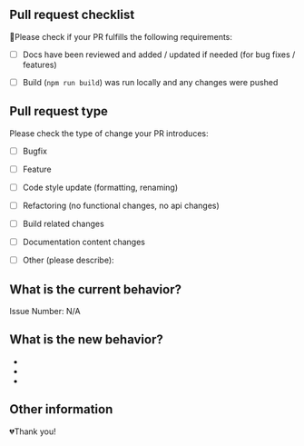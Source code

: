## Pull request checklist

🚨Please check if your PR fulfills the following requirements:
- [ ] Docs have been reviewed and added / updated if needed (for bug fixes / features)
- [ ] Build (`npm run build`) was run locally and any changes were pushed


## Pull request type

<!-- Please do not submit updates to dependencies unless it fixes an issue. --> 

<!-- Please try to limit your pull request to one type, submit multiple pull requests if needed. --> 

Please check the type of change your PR introduces:
- [ ] Bugfix
- [ ] Feature
- [ ] Code style update (formatting, renaming)
- [ ] Refactoring (no functional changes, no api changes)
- [ ] Build related changes
- [ ] Documentation content changes
- [ ] Other (please describe): 


## What is the current behavior?
<!-- Please describe the current behavior that you are modifying, or link to a relevant issue. -->

Issue Number: N/A


## What is the new behavior?
<!-- Please describe the behavior or changes that are being added by this PR. -->

-
-
-


## Other information

<!-- Any other information that is important to this PR such as screenshots of how the component looks before and after the change. -->

💔Thank you!
